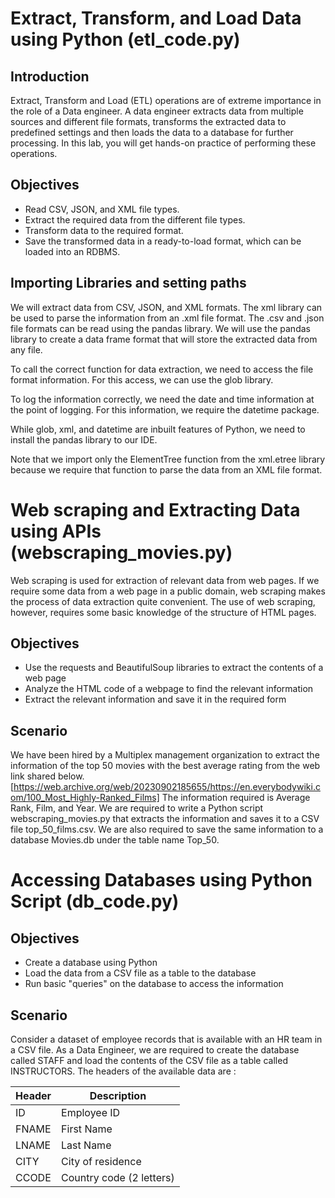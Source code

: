 # Extract, Transform, and Load Data using Python (etl_code.py)

## Introduction
Extract, Transform and Load (ETL) operations are of extreme importance in the role of a Data engineer. A data engineer extracts data from multiple sources and different file formats, transforms the extracted data to predefined settings and then loads the data to a database for further processing. In this lab, you will get hands-on practice of performing these operations.

## Objectives
+ Read CSV, JSON, and XML file types.
+ Extract the required data from the different file types.
+ Transform data to the required format.
+ Save the transformed data in a ready-to-load format, which can be loaded into an RDBMS.

## Importing Libraries and setting paths
We will extract data from CSV, JSON, and XML formats. The xml library can be used to parse the information from an .xml file format. The .csv and .json file formats can be read using the pandas library. We will use the pandas library to create a data frame format that will store the extracted data from any file.

To call the correct function for data extraction, we need to access the file format information. For this access, we can use the glob library.

To log the information correctly, we need the date and time information at the point of logging. For this information, we require the datetime package.

While glob, xml, and datetime are inbuilt features of Python, we need to install the pandas library to our IDE.

Note that we import only the ElementTree function from the xml.etree library because we require that function to parse the data from an XML file format.

# Web scraping and Extracting Data using APIs (webscraping_movies.py)
Web scraping is used for extraction of relevant data from web pages. If we require some data from a web page in a public domain, web scraping makes the process of data extraction quite convenient. The use of web scraping, however, requires some basic knowledge of the structure of HTML pages. 

## Objectives
+ Use the requests and BeautifulSoup libraries to extract the contents of a web page
+ Analyze the HTML code of a webpage to find the relevant information
+ Extract the relevant information and save it in the required form

## Scenario
We have been hired by a Multiplex management organization to extract the information of the top 50 movies with the best average rating from the web link shared below.
[https://web.archive.org/web/20230902185655/https://en.everybodywiki.com/100_Most_Highly-Ranked_Films]
The information required is Average Rank, Film, and Year.
We are required to write a Python script webscraping_movies.py that extracts the information and saves it to a CSV file top_50_films.csv. We are also required to save the same information to a database Movies.db under the table name Top_50.

# Accessing Databases using Python Script (db_code.py)
## Objectives
+ Create a database using Python
+ Load the data from a CSV file as a table to the database
+ Run basic "queries" on the database to access the information

## Scenario
Consider a dataset of employee records that is available with an HR team in a CSV file. As a Data Engineer, we are required to create the database called STAFF and load the contents of the CSV file as a table called INSTRUCTORS. The headers of the available data are :

|Header|	Description|
|---|---|
|ID|Employee ID|
|FNAME|	First Name|
|LNAME|Last Name|
|CITY|City of residence|
|CCODE|Country code (2 letters)|

